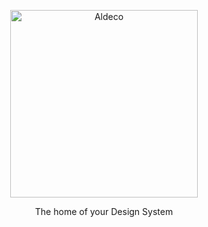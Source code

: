 <p align="center">
  <a href="https://aldeco-ui.com/">
    <picture>
      <source media="(prefers-color-scheme: dark)" srcset="https://github.com/user-attachments/assets/9ebc632b-2f30-4158-b5de-b36d477bb9ee">
      <img src="https://github.com/user-attachments/assets/9ebc632b-2f30-4158-b5de-b36d477bb9ee" alt="Aldeco" width="300" />
    </picture>
  </a>
</p>

<p align="center">The home of your Design System</p>
